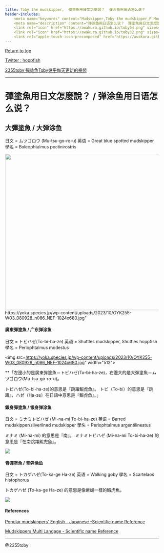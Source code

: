 ```yaml
---
title: Toby the mudskipper,  彈塗魚用日文怎麼說？  弹涂鱼用日语怎么说？
header-includes:
	<meta name="keywords" content="Mudskipper,Toby the mudskipper,P Modestus,Japanese,2355Toby" />
	<meta name="description" content="弹涂鱼用日语怎么说？　彈塗魚用日文怎麼說？" />
	<link rel="icon" href="https://awakura.github.io/toby64.png" sizes="64x64" type="image/png" /> 
	<link rel="icon" href="https://awakura.github.io/toby32.png" sizes="32x32" type="image/png" />  
	<link rel="apple-touch-icon-precomposed" href="https://awakura.github.io/toby150.png" />
---
```


[Return to top](https://awakura.github.io/)

[Twitter : hoppfish](https://x.com/homemaku)

[2355toby 彈塗魚Toby幾乎每天更新的視頻](https://www.youtube.com/channel/UCFq06QurrYT58m7wzqy1MZQ)

___

# 彈塗魚用日文怎麼說？ / 弹涂鱼用日语怎么说？　

## 大彈塗魚 / 大弹涂鱼

日文 = ムツゴロウ (Mu-tsu-go-ro-u)
英语 = Great blue spotted mudskipper
學名 = Boleophtalmus pectinirostris


<img src="https://yoka.species.jp/wp-content/uploads/2023/10/OYK255-W02_080928_n112_NEF-1024x683.jpg" width="512">
https://yoka.species.jp/wp-content/uploads/2023/10/OYK255-W03_080928_n086_NEF-1024x680.jpg" 




#### 廣東彈塗魚 / 广东弹涂鱼

日文 = トビハゼ(To-bi-ha-ze)
英语 = Shuttles mudskipper, Shuttles hoppfish
學名 = Periophtalmus modestus

<img src=https://yoka.species.jp/wp-content/uploads/2023/10/OYK255-W03_080928_n086_NEF-1024x680.jpg"  width="512">

**「左邊小的是廣東彈塗魚＝トビハゼ(To-bi-ha-ze)，右邊大的是大彈塗魚＝ムツゴロウ(Mu-tsu-go-ro-u)。

トビハゼ(To-bi-ha-ze)的意思是『跳躍鰕虎魚』。
トビ（To-bi）的意思是『跳躍』，ハゼ（Ha-ze）在日語中意思是『鰕虎魚』。」

#### 銀身彈塗魚 / 银身弹涂鱼

日文 = ミナミトビハゼ (Mi-na-mi To-bi-ha-ze)
英语 = Barred mudskipper/silverlined mudskipper
學名 = Periophtalmus argentilineatus

ミナミ (Mi-na-mi) 的意思是『南』。
ミナミトビハゼ (Mi-na-mi To-bi-ha-ze) 的意思是『在南跳躍鰕虎魚』。

<img src="https://www.oist.jp/sites/default/files/styles/embed_lg_2x/public/2024-07/Mudskipper_fins_JA.jpg?itok=K9XGndhA">

#### 青彈塗魚 / 青弹涂鱼

日文 = トカゲハゼ(To-ka-ge Ha-ze)
英语 = Walking goby
學名 = Scartelaos histophorus

トカゲハゼ (To-ka-ge Ha-ze) 的意思是像蜥蜴一樣的鰕虎魚。

<img src="https://lh3.googleusercontent.com/proxy/ckIZ4jXErU_fXTEFXyY0dG08DXbTBrIuBMTQ7Nz8s3r3qirqtEDuipH-WgCPhDGqvAuIATqBT9WiP-wbwpEkP6SnNzpMcVlyE9N4pt_BYeBnsDe34oNC0C9jtahEVvqRHmiWicCg9B1lwAP0fI54RZtQZw">



#### References

[Popular mudskippers' English - Japanese -Scientific name Reference](https://awakura.github.io/toby/speciesMain.html)

[Mudskippers Multi Langage - Scientific name Reference](https://awakura.github.io/toby/species.html)

---

@2355toby

